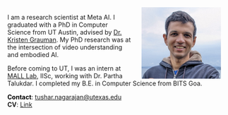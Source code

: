 <img src="images/face.jpg" style="width: 180px; float: right" hspace="20"/>

I am a research scientist at Meta AI. I graduated with a PhD in Computer Science from UT Austin, advised by [Dr. Kristen Grauman](https://www.cs.utexas.edu/~grauman/). My PhD research was at the intersection of video understanding and embodied AI. 

Before coming to UT, I was an intern at [MALL Lab](https://malllabiisc.github.io/), IISc, working with Dr. Partha Talukdar. I completed my B.E. in Computer Science from BITS Goa.

<!-- Icons from fontawesome (Make less ugly later) -->
<a style="color:black; text-decoration: none;"
href="https://github.com/tushar-n">
<i class="fab fa-github" style="font-size:48px" href="https://github.com/tushar-n"></i>
<a style="color:black; text-decoration: none;"
href="https://www.linkedin.com/in/tushar-nagarajan">
<i class="fab fa-linkedin" style="font-size:48px;"></i>
<a style="color:black; text-decoration: none;"
href="https://scholar.google.com/citations?user=KAKqSwIAAAAJ&hl=en">
<i class="ai ai-google-scholar" style="font-size:48px;"></i>

**Contact**: tushar.nagarajan@utexas.edu  
**CV**: [Link](cv/)
